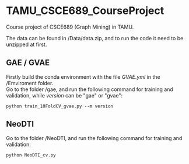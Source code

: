 # TAMU_CSCE689_CourseProject
Course project of CSCE689 (Graph Mining) in TAMU.

The data can be found in /Data/data.zip, and to run the code it need to be unzipped at first.

## GAE / GVAE
Firstly build the conda environment with the file *GVAE.yml* in the /Emviroment folder.\
Go to the folder /gae, and run the following command for training and validation, while *version* can be "gae" or "gvae":

```
python train_10FoldCV_gvae.py --m version
```

## NeoDTI
Go to the folder /NeoDTI, and run the following command for training and validation:
```
python NeoDTI_cv.py
```


